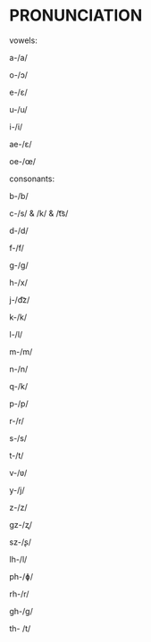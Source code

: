 # PRONUNCIATION

vowels:



a-/a/

o-/ɔ/

e-/ɛ/

u-/u/

i-/i/

ae-/ɛ/

oe-/œ/


consonants:



b-/b/

c-/s/ & /k/ & /t͡s/

d-/d/

f-/f/

g-/g/

h-/x/

j-/d͡z/

k-/k/

l-/l/

m-/m/

n-/n/

q-/k/

p-/p/

r-/r/

s-/s/

t-/t/

v-/ʋ/

y-/j/

z-/z/

gz-/ʐ/

sz-/ʂ/

lh-/l/

ph-/ɸ/

rh-/r/

gh-/g/

th- /t/
